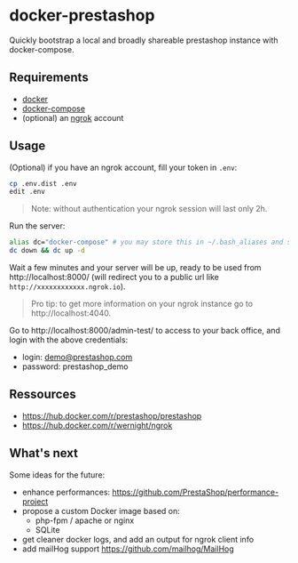 # docker-prestashop

Quickly bootstrap a local and broadly shareable prestashop instance with docker-compose.

## Requirements

- [docker](https://docs.docker.com/get-docker/)
- [docker-compose](https://docs.docker.com/compose/install/)
- (optional) an [ngrok](https://ngrok.com/) account

## Usage

(Optional) if you have an ngrok account, fill your token in `.env`:

```bash
cp .env.dist .env
edit .env
```

> Note: without authentication your ngrok session will last only 2h.

Run the server:

```bash
alias dc="docker-compose" # you may store this in ~/.bash_aliases and source ~/.bashrc
dc down && dc up -d
```

Wait a few minutes and your server will be up, ready to be used from http://localhost:8000/ (will redirect you to a public url like `http://xxxxxxxxxxxx.ngrok.io`).

> Pro tip: to get more information on your ngrok instance go to http://localhost:4040.

Go to http://localhost:8000/admin-test/ to access to your back office, and login with the above credentials:

* login: demo@prestashop.com
* password: prestashop_demo

## Ressources

- https://hub.docker.com/r/prestashop/prestashop
- https://hub.docker.com/r/wernight/ngrok

## What's next

Some ideas for the future:

- enhance performances: https://github.com/PrestaShop/performance-project
- propose a custom Docker image based on:
  * php-fpm / apache or nginx
  * SQLite
- get cleaner docker logs, and add an output for ngrok client info
- add mailHog support https://github.com/mailhog/MailHog
